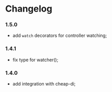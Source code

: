 # Changelog

### 1.5.0

* add `watch` decorators for controller watching;

### 1.4.1

* fix type for watcher();

### 1.4.0

* add integration with cheap-di;
